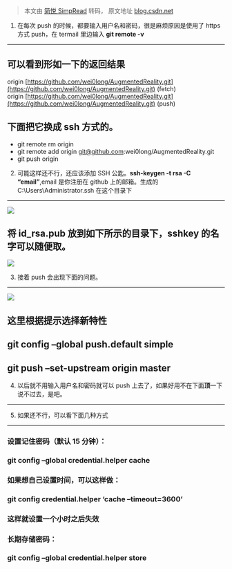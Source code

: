 > 本文由 [简悦 SimpRead](http://ksria.com/simpread/) 转码， 原文地址 [blog.csdn.net](https://blog.csdn.net/yywan1314520/article/details/51566924)

1. 在每次 push 的时候，都要输入用户名和密码，很是麻烦原因是使用了 https 方式 push，在 termail 里边输入 **git remote -v**
------------------------------------------------------------------------------------

可以看到形如一下的返回结果
-------------

origin [https://github.com/wei0long/AugmentedReality.git](https://github.com/wei0long/AugmentedReality.git) (fetch)  
origin [https://github.com/wei0long/AugmentedReality.git](https://github.com/wei0long/AugmentedReality.git) (push)

下面把它换成 ssh 方式的。
---------------

*   git remote rm origin
*   git remote add origin git@github.com:wei0long/AugmentedReality.git
*   git push origin

2. 可能这样还不行，还应该添加 SSH 公匙。**ssh-keygen -t rsa -C “email”**,email 是你注册在 github 上的邮箱。生成的 C:\Users\Administrator.ssh 在这个目录下
----------------------------------------------------------------------------------------------------------------------

![](https://img-blog.csdn.net/20160602153255525)

将 id_rsa.pub 放到如下所示的目录下，sshkey 的名字可以随便取。
----------------------------------------

![](https://img-blog.csdn.net/20160602153228940)

3. 接着 push 会出现下面的问题。
--------------------

![](https://img-blog.csdn.net/20160602153639665)

这里根据提示选择新特性
-----------

git config –global push.default simple
--------------------------------------

git push –set-upstream origin master
------------------------------------

4. 以后就不用输入用户名和密码就可以 push 上去了，如果好用不在下面**顶**一下说不过去，是吧。
----------------------------------------------------

5. 如果还不行，可以看下面几种方式
------------------

### 设置记住密码（默认 **15 分钟**）：

### git config –global credential.helper cache

### 如果想自己设置时间，可以这样做：

### git config credential.helper ‘cache –timeout=3600’

### 这样就设置一个小时之后失效

### **长期存储密码**：

### git config –global credential.helper store